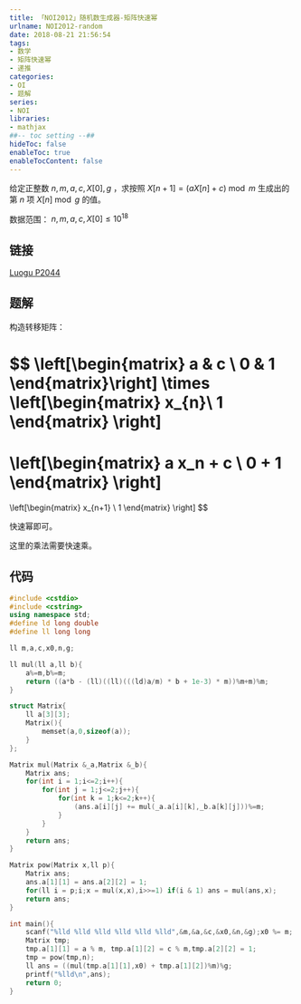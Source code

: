 ```yaml
---
title: 「NOI2012」随机数生成器-矩阵快速幂
urlname: NOI2012-random
date: 2018-08-21 21:56:54
tags:
- 数学
- 矩阵快速幂
- 递推
categories: 
- OI
- 题解
series:
- NOI
libraries:
- mathjax 
##-- toc setting --##
hideToc: false
enableToc: true
enableTocContent: false
---
```


给定正整数 $n,m,a,c,X[0],g$ ，求按照 $X[n+1] = (a X[n] + c) \bmod m$ 生成出的第 $n$ 项 $X[n] \bmod g$ 的值。

数据范围： $n,m,a,c,X[0] \leq 10^{18}$

<!--more-->

## 链接

[Luogu P2044](https://www.luogu.org/problemnew/show/P2044)

## 题解

构造转移矩阵：

$$
\left[\begin{matrix}
a & c \\
0 & 1  
\end{matrix}\right]
\times
\left[\begin{matrix}
x_{n}\\
1
\end{matrix} \right]
=
\left[\begin{matrix}
a x_n + c \\
0 + 1
\end{matrix} \right]
= 
\left[\begin{matrix}
x_{n+1} \\
1
\end{matrix} \right]
$$

快速幂即可。

这里的乘法需要快速乘。

## 代码


```cpp
#include <cstdio>
#include <cstring>
using namespace std;
#define ld long double
#define ll long long

ll m,a,c,x0,n,g;

ll mul(ll a,ll b){
    a%=m,b%=m;
    return ((a*b - (ll)((ll)(((ld)a/m) * b + 1e-3) * m))%m+m)%m;
}

struct Matrix{
    ll a[3][3];
    Matrix(){
        memset(a,0,sizeof(a));
    }
};

Matrix mul(Matrix &_a,Matrix &_b){
    Matrix ans;
    for(int i = 1;i<=2;i++){
        for(int j = 1;j<=2;j++){
            for(int k = 1;k<=2;k++){
                (ans.a[i][j] += mul(_a.a[i][k],_b.a[k][j]))%=m;
            }
        }
    }
    return ans;
}

Matrix pow(Matrix x,ll p){
    Matrix ans;
    ans.a[1][1] = ans.a[2][2] = 1;
    for(ll i = p;i;x = mul(x,x),i>>=1) if(i & 1) ans = mul(ans,x);
    return ans;
}

int main(){
    scanf("%lld %lld %lld %lld %lld %lld",&m,&a,&c,&x0,&n,&g);x0 %= m;
    Matrix tmp;
    tmp.a[1][1] = a % m, tmp.a[1][2] = c % m,tmp.a[2][2] = 1;
    tmp = pow(tmp,n);
    ll ans = ((mul(tmp.a[1][1],x0) + tmp.a[1][2])%m)%g;
    printf("%lld\n",ans);
    return 0;
}

```

